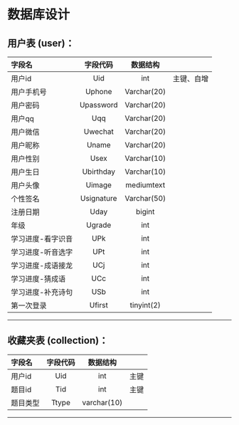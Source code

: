 # 数据库设计

## 用户表 (user)：

| 字段名 | 字段代码 |    数据结构   |     |
|  :-   |   :-:   |     :-:     | :-: |
|用户id  |  Uid    |  int        | 主键、自增 |
|用户手机号| Uphone | Varchar(20) 
|用户密码| Upassword| Varchar(20)
|用户qq | Uqq      | Varchar(20)
|用户微信| Uwechat  | Varchar(20)
|用户昵称| Uname    | Varchar(20)
|用户性别| Usex     | Varchar(10)
|用户生日| Ubirthday| Varchar(10)
|用户头像| Uimage   | mediumtext
|个性签名| Usignature| Varchar(50)
|注册日期| Uday     | bigint
| 年级  | Ugrade   | int
|学习进度-看字识音| UPk | int
|学习进度-听音选字| UPt | int
|学习进度-成语接龙| UCj | int
| 学习进度-猜成语 | UCc | int
|学习进度-补充诗句| USb | int
|   第一次登录   |Ufirst| tinyint(2)

---

## 收藏夹表 (collection)：

| 字段名 | 字段代码 |    数据结构   |     |
|  :-   |   :-:   |     :-:     | :-: |
| 用户id |  Uid    |  int        | 主键 |?
| 题目id |  Tid    |  int        | 主键 |?
| 题目类型|  Ttype  | varchar(10) 

---



